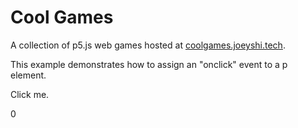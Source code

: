 # Cool Games

A collection of p5.js web games hosted at <a href="https://coolgames.joeyshi.tech">coolgames.joeyshi.tech</a>.

<html>
<body>
  <p>This example demonstrates how to assign an "onclick" event to a p element.</p>

  <p id="demo" onclick="(() => {
    const x = document.getElementById('element');
    x.innerHTML = 1;
  })()">
    Click me.
  </p>
  <p id="element">0</p>
</body>
</html>
